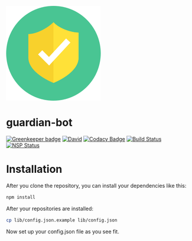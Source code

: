 ![Guardian-bot logo](assets/guardian.png)

# guardian-bot

[![Greenkeeper badge](https://badges.greenkeeper.io/Odinthewanderer/guardian-bot.svg)](https://greenkeeper.io/)
[![David](https://img.shields.io/david/Odinthewanderer/guardian-bot.svg?maxAge=3600)](https://david-dm.org/Odinthewanderer/guardian-bot)
[![Codacy Badge](https://api.codacy.com/project/badge/Grade/e20e4d6dc3ac46c29433abdb9d401f7a)](https://www.codacy.com/app/Odinthewanderer/guardian-bot?utm_source=github.com&amp;utm_medium=referral&amp;utm_content=Odinthewanderer/guardian-bot&amp;utm_campaign=Badge_Grade)
[![Build Status](https://travis-ci.org/Odinthewanderer/guardian-bot.svg?branch=master)](https://travis-ci.org/Odinthewanderer/guardian-bot)
[![NSP Status](https://nodesecurity.io/orgs/odin/projects/a7ece1c5-7ea3-47b3-9bd1-684177576ef0/badge)](https://nodesecurity.io/orgs/odin/projects/a7ece1c5-7ea3-47b3-9bd1-684177576ef0)

# Installation

After you clone the repository, you can install your dependencies like this:

```bash
npm install
```
After your repositories are installed:
```bash
cp lib/config.json.example lib/config.json
```
Now set up your config.json file as you see fit.
